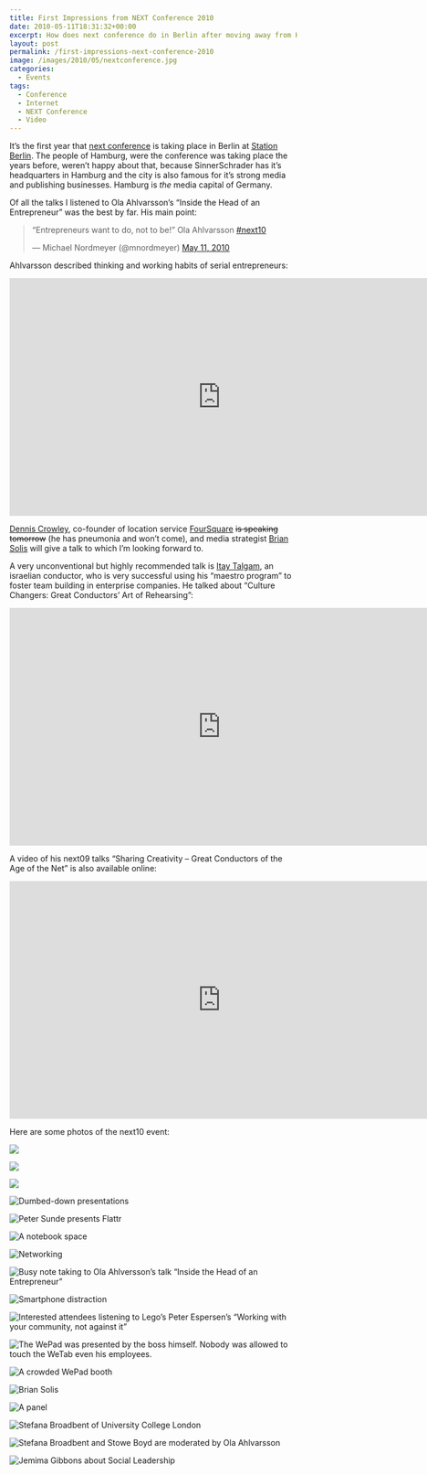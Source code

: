 ```yaml
---
title: First Impressions from NEXT Conference 2010
date: 2010-05-11T18:31:32+00:00
excerpt: How does next conference do in Berlin after moving away from Hamburg?
layout: post
permalink: /first-impressions-next-conference-2010
image: /images/2010/05/nextconference.jpg
categories:
  - Events
tags:
  - Conference
  - Internet
  - NEXT Conference
  - Video
---
```

It’s the first year that [next conference](https://nextconf.eu/) is taking place in Berlin at [Station Berlin](http://www.station-berlin.de/). The people of Hamburg, were the conference was taking place the years before, weren’t happy about that, because SinnerSchrader has it’s headquarters in Hamburg and the city is also famous for it’s strong media and publishing businesses. Hamburg is _the_ media capital of Germany.

Of all the talks I listened to Ola Ahlvarsson’s “Inside the Head of an Entrepreneur” was the best by far. His main point:

> “Entrepreneurs want to do, not to be!” Ola Ahlvarsson [#next10](https://twitter.com/search?q=%23next10)
> 
> — Michael Nordmeyer (@mnordmeyer) [May 11, 2010](https://twitter.com/mnordmeyer/statuses/13791338476)

Ahlvarsson described thinking and working habits of serial entrepreneurs:

<iframe src="https://video.nextconf.eu/v.ihtml?photo%5fid=855720" width="740" height="416" frameborder="0" scrolling="no" allowfullscreen="allowfullscreen"></iframe>

[Dennis Crowley](http://denniscrowley.com/), co-founder of location service [FourSquare](https://foursquare.com/) ~~is speaking tomorrow~~ (he has pneumonia and won’t come), and media strategist [Brian Solis](http://www.briansolis.com/) will give a talk to which I’m looking forward to.

A very unconventional but highly recommended talk is [Itay Talgam](http://www.talgam.com/), an israelian conductor, who is very successful using his “maestro program” to foster team building in enterprise companies. He talked about “Culture Changers: Great Conductors’ Art of Rehearsing”:

<iframe src="https://video.nextconf.eu/v.ihtml?photo%5fid=885184" width="740" height="416" frameborder="0" scrolling="no" allowfullscreen="allowfullscreen"></iframe>

A video of his next09 talks “Sharing Creativity – Great Conductors of the Age of the Net” is also available online:

<iframe src="https://video.nextconf.eu/v.ihtml?photo%5fid=923266" width="740" height="416" frameborder="0" scrolling="no" allowfullscreen="allowfullscreen"></iframe>

Here are some photos of the next10 event:

![](https://michaelnordmeyer.com/images/2010/05/IMG_0223.jpg)

![](https://michaelnordmeyer.com/images/2010/05/IMG_0224.jpg)

![](https://michaelnordmeyer.com/images/2010/05/IMG_0227.jpg)

![Dumbed-down presentations](https://michaelnordmeyer.com/images/2010/05/IMG_0229.jpg)

![Peter Sunde presents Flattr](https://michaelnordmeyer.com/images/2010/05/IMG_0235.jpg)

![A notebook space](https://michaelnordmeyer.com/images/2010/05/IMG_0239.jpg)

![Networking](https://michaelnordmeyer.com/images/2010/05/IMG_0240.jpg)

![Busy note taking to Ola Ahlversson’s talk “Inside the Head of an Entrepreneur”](https://michaelnordmeyer.com/images/2010/05/IMG_0244.jpg)

![Smartphone distraction](https://michaelnordmeyer.com/images/2010/05/IMG_0250.jpg)

![Interested attendees listening to Lego’s Peter Espersen’s “Working with your community, not against it”](https://michaelnordmeyer.com/images/2010/05/IMG_0257.jpg)

![The WePad was presented by the boss himself. Nobody was allowed to touch the WeTab even his employees.](https://michaelnordmeyer.com/images/2010/05/IMG_0261.jpg)

![A crowded WePad booth](https://michaelnordmeyer.com/images/2010/05/IMG_0260.jpg)

![Brian Solis](https://michaelnordmeyer.com/images/2010/05/IMG_0258.jpg)

![A panel](https://michaelnordmeyer.com/images/2010/05/IMG_0259.jpg)

![Stefana Broadbent of University College London](https://michaelnordmeyer.com/images/2010/05/IMG_0262.jpg)

![Stefana Broadbent and Stowe Boyd are moderated by Ola Ahlvarsson](https://michaelnordmeyer.com/images/2010/05/IMG_0264.jpg)

![Jemima Gibbons about Social Leadership](https://michaelnordmeyer.com/images/2010/05/IMG_0266.jpg)